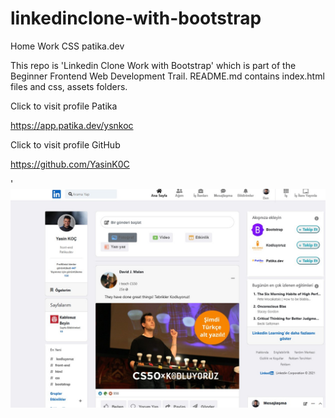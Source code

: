 # linkedinclone-with-bootstrap

Home Work CSS patika.dev

This repo is 'Linkedin Clone Work with Bootstrap' which is part of the Beginner Frontend Web Development Trail. README.md contains index.html files and css, assets folders.

Click to visit profile Patika

https://app.patika.dev/ysnkoc

Click to visit profile GitHub

https://github.com/YasinK0C

'![linkedinClone](./assets/linkkedn.jpg)
